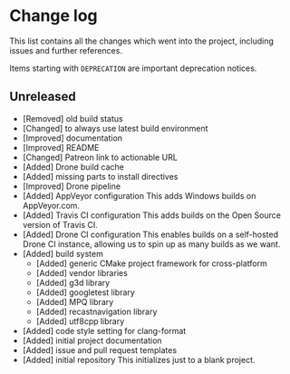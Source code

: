# Change log

This list contains all the changes which went into the project, including issues
and further references.

Items starting with `DEPRECATION` are important deprecation notices.

## Unreleased

- [Removed] old build status
- [Changed] to always use latest build environment
- [Improved] documentation
- [Improved] README
- [Changed] Patreon link to actionable URL
- [Added] Drone build cache
- [Added] missing parts to install directives
- [Improved] Drone pipeline
- [Added] AppVeyor configuration
    This adds Windows builds on AppVeyor.com.
- [Added] Travis CI configuration
    This adds builds on the Open Source version of Travis CI.
- [Added] Drone CI configuration
    This enables builds on a self-hosted Drone CI instance, allowing us to
    spin up as many builds as we want.
- [Added] build system
    - [Added] generic CMake project framework for cross-platform
    - [Added] vendor libraries
    - [Added] g3d library
    - [Added] googletest library
    - [Added] MPQ library
    - [Added] recastnavigation library
    - [Added] utf8cpp library
- [Added] code style setting for clang-format
- [Added] initial project documentation
- [Added] issue and pull request templates
- [Added] initial repository
    This initializes just to a blank project.
